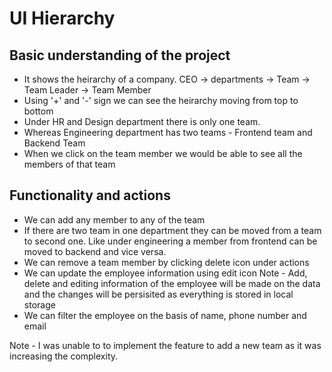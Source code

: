 # UI Hierarchy

## Basic understanding of the project
- It shows the heirarchy of a company. CEO -> departments ->  Team -> Team Leader -> Team Member
- Using '+' and '-' sign we can see the heirarchy moving from top to bottom
- Under HR and Design department there is only one team.
- Whereas Engineering department has two teams - Frontend team and Backend Team
- When we click on the team member we would be able to see all the members of that team

## Functionality and actions
- We can add any member to any of the team
- If there are two team in one department they can be moved from a team to second one. Like under engineering a member from frontend can be moved to backend and vice versa.
- We can remove a team member by clicking delete icon under actions
- We can update the employee information using edit icon
Note - Add, delete and editing information of the employee will be made on the data and the changes will be persisited as everything is stored in local storage
- We can filter the employee on the basis of name, phone number and email

Note - I was unable to to implement the feature to add a new team as it was increasing the complexity.
